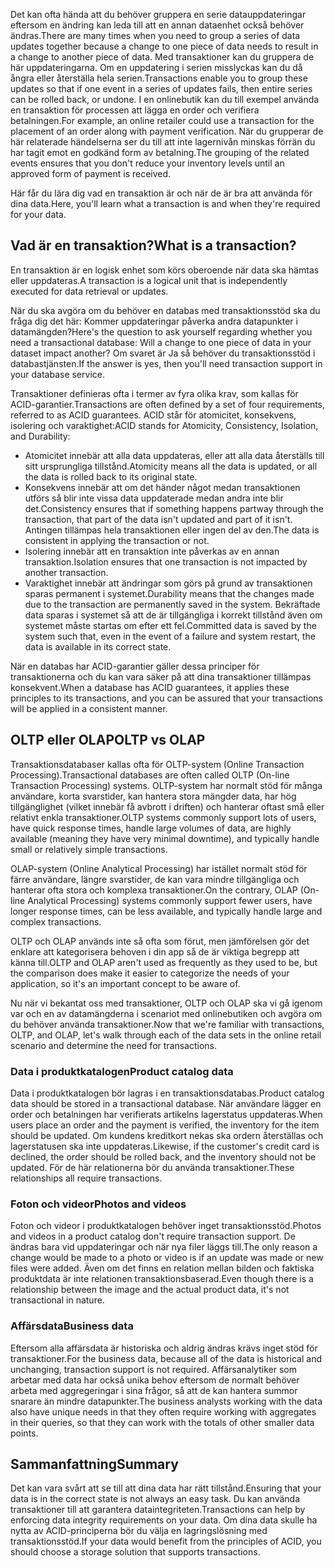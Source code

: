 <span data-ttu-id="0493e-101">Det kan ofta hända att du behöver gruppera en serie datauppdateringar eftersom en ändring kan leda till att en annan dataenhet också behöver ändras.</span><span class="sxs-lookup"><span data-stu-id="0493e-101">There are many times when you need to group a series of data updates together because a change to one piece of data needs to result in a change to another piece of data.</span></span> <span data-ttu-id="0493e-102">Med transaktioner kan du gruppera de här uppdateringarna. Om en uppdatering i serien misslyckas kan du då ångra eller återställa hela serien.</span><span class="sxs-lookup"><span data-stu-id="0493e-102">Transactions enable you to group these updates so that if one event in a series of updates fails, then entire series can be rolled back, or undone.</span></span> <span data-ttu-id="0493e-103">I en onlinebutik kan du till exempel använda en transaktion för processen att lägga en order och verifiera betalningen.</span><span class="sxs-lookup"><span data-stu-id="0493e-103">For example, an online retailer could use a transaction for the placement of an order along with payment verification.</span></span> <span data-ttu-id="0493e-104">När du grupperar de här relaterade händelserna ser du till att inte lagernivån minskas förrän du har tagit emot en godkänd form av betalning.</span><span class="sxs-lookup"><span data-stu-id="0493e-104">The grouping of the related events ensures that you don't reduce your inventory levels until an approved form of payment is received.</span></span>

<span data-ttu-id="0493e-105">Här får du lära dig vad en transaktion är och när de är bra att använda för dina data.</span><span class="sxs-lookup"><span data-stu-id="0493e-105">Here, you'll learn what a transaction is and when they're required for your data.</span></span>

## <a name="what-is-a-transaction"></a><span data-ttu-id="0493e-106">Vad är en transaktion?</span><span class="sxs-lookup"><span data-stu-id="0493e-106">What is a transaction?</span></span>

<span data-ttu-id="0493e-107">En transaktion är en logisk enhet som körs oberoende när data ska hämtas eller uppdateras.</span><span class="sxs-lookup"><span data-stu-id="0493e-107">A transaction is a logical unit that is independently executed for data retrieval or updates.</span></span>

<span data-ttu-id="0493e-108">När du ska avgöra om du behöver en databas med transaktionsstöd ska du fråga dig det här: Kommer uppdateringar påverka andra datapunkter i datamängden?</span><span class="sxs-lookup"><span data-stu-id="0493e-108">Here's the question to ask yourself regarding whether you need a transactional database: Will a change to one piece of data in your dataset impact another?</span></span> <span data-ttu-id="0493e-109">Om svaret är Ja så behöver du transaktionsstöd i databastjänsten.</span><span class="sxs-lookup"><span data-stu-id="0493e-109">If the answer is yes, then you'll need transaction support in your database service.</span></span>

<span data-ttu-id="0493e-110">Transaktioner definieras ofta i termer av fyra olika krav, som kallas för ACID-garantier.</span><span class="sxs-lookup"><span data-stu-id="0493e-110">Transactions are often defined by a set of four requirements, referred to as ACID guarantees.</span></span> <span data-ttu-id="0493e-111">ACID står för atomicitet, konsekvens, isolering och varaktighet:</span><span class="sxs-lookup"><span data-stu-id="0493e-111">ACID stands for Atomicity, Consistency, Isolation, and Durability:</span></span>

* <span data-ttu-id="0493e-112">Atomicitet innebär att alla data uppdateras, eller att alla data återställs till sitt ursprungliga tillstånd.</span><span class="sxs-lookup"><span data-stu-id="0493e-112">Atomicity means all the data is updated, or all the data is rolled back to its original state.</span></span>
* <span data-ttu-id="0493e-113">Konsekvens innebär att om det händer något medan transaktionen utförs så blir inte vissa data uppdaterade medan andra inte blir det.</span><span class="sxs-lookup"><span data-stu-id="0493e-113">Consistency ensures that if something happens partway through the transaction, that part of the data isn't updated and part of it isn't.</span></span> <span data-ttu-id="0493e-114">Antingen tillämpas hela transaktionen eller ingen del av den.</span><span class="sxs-lookup"><span data-stu-id="0493e-114">The data is consistent in applying the transaction or not.</span></span>
* <span data-ttu-id="0493e-115">Isolering innebär att en transaktion inte påverkas av en annan transaktion.</span><span class="sxs-lookup"><span data-stu-id="0493e-115">Isolation ensures that one transaction is not impacted by another transaction.</span></span>
* <span data-ttu-id="0493e-116">Varaktighet innebär att ändringar som görs på grund av transaktionen sparas permanent i systemet.</span><span class="sxs-lookup"><span data-stu-id="0493e-116">Durability means that the changes made due to the transaction are permanently saved in the system.</span></span> <span data-ttu-id="0493e-117">Bekräftade data sparas i systemet så att de är tillgängliga i korrekt tillstånd även om systemet måste startas om efter ett fel.</span><span class="sxs-lookup"><span data-stu-id="0493e-117">Committed data is saved by the system such that, even in the event of a failure and system restart, the data is available in its correct state.</span></span>

<span data-ttu-id="0493e-118">När en databas har ACID-garantier gäller dessa principer för transaktionerna och du kan vara säker på att dina transaktioner tillämpas konsekvent.</span><span class="sxs-lookup"><span data-stu-id="0493e-118">When a database has ACID guarantees, it applies these principles to its transactions, and you can be assured that your transactions will be applied in a consistent manner.</span></span>

## <a name="oltp-vs-olap"></a><span data-ttu-id="0493e-119">OLTP eller OLAP</span><span class="sxs-lookup"><span data-stu-id="0493e-119">OLTP vs OLAP</span></span>

<span data-ttu-id="0493e-120">Transaktionsdatabaser kallas ofta för OLTP-system (Online Transaction Processing).</span><span class="sxs-lookup"><span data-stu-id="0493e-120">Transactional databases are often called OLTP (On-line Transaction Processing) systems.</span></span> <span data-ttu-id="0493e-121">OLTP-system har normalt stöd för många användare, korta svarstider, kan hantera stora mängder data, har hög tillgänglighet (vilket innebär få avbrott i driften) och hanterar oftast små eller relativt enkla transaktioner.</span><span class="sxs-lookup"><span data-stu-id="0493e-121">OLTP systems commonly support lots of users, have quick response times, handle large volumes of data, are highly available (meaning they have very minimal downtime), and typically handle small or relatively simple transactions.</span></span>

<span data-ttu-id="0493e-122">OLAP-system (Online Analytical Processing) har istället normalt stöd för färre användare, längre svarstider, de kan vara mindre tillgängliga och hanterar ofta stora och komplexa transaktioner.</span><span class="sxs-lookup"><span data-stu-id="0493e-122">On the contrary, OLAP (On-line Analytical Processing) systems commonly support fewer users, have longer response times, can be less available, and typically handle large and complex transactions.</span></span>

<span data-ttu-id="0493e-123">OLTP och OLAP används inte så ofta som förut, men jämförelsen gör det enklare att kategorisera behoven i din app så de är viktiga begrepp att känna till.</span><span class="sxs-lookup"><span data-stu-id="0493e-123">OLTP and OLAP aren't used as frequently as they used to be, but the comparison does make it easier to categorize the needs of your application, so it's an important concept to be aware of.</span></span> 

<span data-ttu-id="0493e-124">Nu när vi bekantat oss med transaktioner, OLTP och OLAP ska vi gå igenom var och en av datamängderna i scenariot med onlinebutiken och avgöra om du behöver använda transaktioner.</span><span class="sxs-lookup"><span data-stu-id="0493e-124">Now that we're familiar with transactions, OLTP, and OLAP, let's walk through each of the data sets in the online retail scenario and determine the need for transactions.</span></span>

### <a name="product-catalog-data"></a><span data-ttu-id="0493e-125">Data i produktkatalogen</span><span class="sxs-lookup"><span data-stu-id="0493e-125">Product catalog data</span></span>

<span data-ttu-id="0493e-126">Data i produktkatalogen bör lagras i en transaktionsdatabas.</span><span class="sxs-lookup"><span data-stu-id="0493e-126">Product catalog data should be stored in a transactional database.</span></span> <span data-ttu-id="0493e-127">När användare lägger en order och betalningen har verifierats artikelns lagerstatus uppdateras.</span><span class="sxs-lookup"><span data-stu-id="0493e-127">When users place an order and the payment is verified, the inventory for the item should be updated.</span></span> <span data-ttu-id="0493e-128">Om kundens kreditkort nekas ska ordern återställas och lagerstatusen ska inte uppdateras.</span><span class="sxs-lookup"><span data-stu-id="0493e-128">Likewise, if the customer's credit card is declined, the order should be rolled back, and the inventory should not be updated.</span></span> <span data-ttu-id="0493e-129">För de här relationerna bör du använda transaktioner.</span><span class="sxs-lookup"><span data-stu-id="0493e-129">These relationships all require transactions.</span></span>

### <a name="photos-and-videos"></a><span data-ttu-id="0493e-130">Foton och videor</span><span class="sxs-lookup"><span data-stu-id="0493e-130">Photos and videos</span></span>

<span data-ttu-id="0493e-131">Foton och videor i produktkatalogen behöver inget transaktionsstöd.</span><span class="sxs-lookup"><span data-stu-id="0493e-131">Photos and videos in a product catalog don't require transaction support.</span></span> <span data-ttu-id="0493e-132">De ändras bara vid uppdateringar och när nya filer läggs till.</span><span class="sxs-lookup"><span data-stu-id="0493e-132">The only reason a change would be made to a photo or video is if an update was made or new files were added.</span></span> <span data-ttu-id="0493e-133">Även om det finns en relation mellan bilden och faktiska produktdata är inte relationen transaktionsbaserad.</span><span class="sxs-lookup"><span data-stu-id="0493e-133">Even though there is a relationship between the image and the actual product data, it's not transactional in nature.</span></span>

### <a name="business-data"></a><span data-ttu-id="0493e-134">Affärsdata</span><span class="sxs-lookup"><span data-stu-id="0493e-134">Business data</span></span>

<span data-ttu-id="0493e-135">Eftersom alla affärsdata är historiska och aldrig ändras krävs inget stöd för transaktioner.</span><span class="sxs-lookup"><span data-stu-id="0493e-135">For the business data, because all of the data is historical and unchanging, transaction support is not required.</span></span> <span data-ttu-id="0493e-136">Affärsanalytiker som arbetar med data har också unika behov eftersom de normalt behöver arbeta med aggregeringar i sina frågor, så att de kan hantera summor snarare än mindre datapunkter.</span><span class="sxs-lookup"><span data-stu-id="0493e-136">The business analysts working with the data also have unique needs in that they often require working with aggregates in their queries, so that they can work with the totals of other smaller data points.</span></span>

## <a name="summary"></a><span data-ttu-id="0493e-137">Sammanfattning</span><span class="sxs-lookup"><span data-stu-id="0493e-137">Summary</span></span>

<span data-ttu-id="0493e-138">Det kan vara svårt att se till att dina data har rätt tillstånd.</span><span class="sxs-lookup"><span data-stu-id="0493e-138">Ensuring that your data is in the correct state is not always an easy task.</span></span> <span data-ttu-id="0493e-139">Du kan använda transaktioner till att garantera dataintegriteten.</span><span class="sxs-lookup"><span data-stu-id="0493e-139">Transactions can help by enforcing data integrity requirements on your data.</span></span> <span data-ttu-id="0493e-140">Om dina data skulle ha nytta av ACID-principerna bör du välja en lagringslösning med transaktionsstöd.</span><span class="sxs-lookup"><span data-stu-id="0493e-140">If your data would benefit from the principles of ACID, you should choose a storage solution that supports transactions.</span></span>
